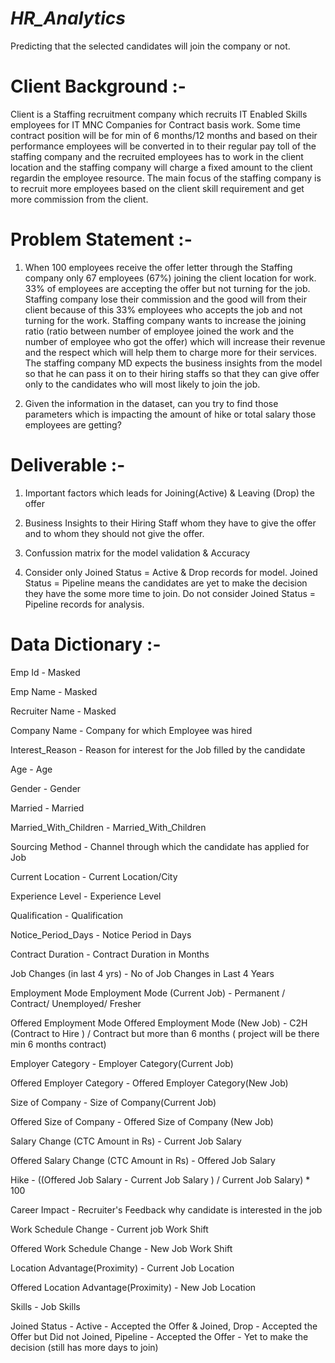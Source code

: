 # **_HR_Analytics_**

Predicting that the selected candidates will join the company or not.

# Client Background :-

Client is a Staffing recruitment company which recruits IT Enabled Skills employees for IT MNC Companies
for Contract basis work. Some time contract position will be for min of 6 months/12 months and based on
their performance employees will be converted in to their regular pay toll of the staffing company and the
recruited employees has to work in the client location and the staffing company will charge a fixed amount
to the client regardin the employee resource. The main focus of the staffing company is to recruit more
employees based on the client skill requirement and get more commission from the client.

# Problem Statement :-

1. When 100 employees receive the offer letter through the Staffing company only 67 employees (67%) joining
the client location for work. 33% of employees are accepting the offer but not turning for the job.
Staffing company lose their commission and the good will from their client because of this 33% employees
who accepts the job and not turning for the work. Staffing company wants to increase the
joining ratio (ratio between number of employee joined the work and the number of employee who got the offer)
which will increase their revenue and the respect which will help them to charge more for their services.
The staffing company MD expects the business insights from the model so that he can pass it on to their hiring
staffs so that they can give offer only to the candidates who will most likely to join the job.

2. Given the information in the dataset, can you try to find those parameters which is impacting the amount
of hike or total salary those employees are getting?

# Deliverable :-

1. Important factors which leads for Joining(Active) & Leaving (Drop) the offer

2. Business Insights to their Hiring Staff whom they have to give the offer and to whom they should not give the offer.

3. Confussion matrix for the model validation & Accuracy

4. Consider only Joined Status = Active & Drop records for model. Joined Status = Pipeline means the candidates are yet
   to make the decision they have the some more time to join. Do not consider Joined Status = Pipeline records for analysis.

# Data Dictionary :-

Emp Id                                                        - Masked

Emp Name                                                      - Masked

Recruiter Name                                                - Masked

Company Name                                                  - Company for which Employee was hired

Interest_Reason                                               - Reason for interest for the Job filled by the candidate

Age                                                           - Age

Gender                                                        - Gender

Married                                                       - Married

Married_With_Children                                         - Married_With_Children

Sourcing Method                                               - Channel through which the candidate has applied for Job

Current Location                                              - Current Location/City

Experience Level                                              - Experience Level

Qualification                                                 - Qualification

Notice_Period_Days                                            - Notice Period in Days

Contract Duration                                             - Contract Duration in Months

Job Changes (in last 4 yrs)                                   - No of Job Changes in Last 4 Years

Employment Mode	Employment Mode (Current Job)                 - Permanent / Contract/ Unemployed/ Fresher

Offered Employment Mode	Offered Employment Mode (New Job)     - C2H (Contract to Hire ) / Contract but more than 6 months ( project will be there min 6 months contract)

Employer Category                                             - Employer Category(Current Job)

Offered Employer Category                                     - Offered Employer Category(New Job)

Size of Company                                               - Size of Company(Current Job)

Offered Size of Company                                       - Offered Size of Company (New Job)

Salary Change (CTC Amount in Rs)                              - Current Job Salary

Offered Salary Change (CTC Amount in Rs)                      - Offered Job Salary

Hike                                                          - ((Offered Job Salary - Current Job Salary ) / Current Job Salary) * 100

Career Impact                                                 - Recruiter's Feedback why candidate is interested in the job

Work Schedule Change	                                      - Current job Work Shift

Offered Work Schedule Change                                  - New Job Work Shift

Location Advantage(Proximity)                                 - Current Job Location

Offered Location Advantage(Proximity)                         - New Job Location

Skills                                                        - Job Skills

Joined Status	                                              - Active   - Accepted the Offer & Joined, 
                                                                Drop     - Accepted the Offer but Did not Joined, 
                                                                Pipeline - Accepted the Offer - Yet to make the decision (still has more days to join)
